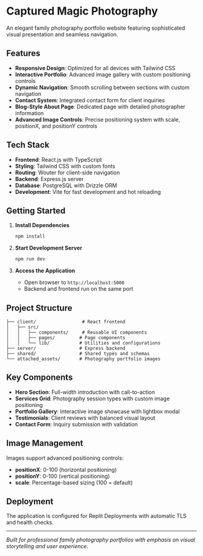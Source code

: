 # Captured Magic Photography

An elegant family photography portfolio website featuring sophisticated visual presentation and seamless navigation.

## Features

- **Responsive Design**: Optimized for all devices with Tailwind CSS
- **Interactive Portfolio**: Advanced image gallery with custom positioning controls
- **Dynamic Navigation**: Smooth scrolling between sections with custom navigation
- **Contact System**: Integrated contact form for client inquiries
- **Blog-Style About Page**: Dedicated page with detailed photographer information
- **Advanced Image Controls**: Precise positioning system with scale, positionX, and positionY controls

## Tech Stack

- **Frontend**: React.js with TypeScript
- **Styling**: Tailwind CSS with custom fonts
- **Routing**: Wouter for client-side navigation
- **Backend**: Express.js server
- **Database**: PostgreSQL with Drizzle ORM
- **Development**: Vite for fast development and hot reloading

## Getting Started

1. **Install Dependencies**
   ```bash
   npm install
   ```

2. **Start Development Server**
   ```bash
   npm run dev
   ```

3. **Access the Application**
   - Open browser to `http://localhost:5000`
   - Backend and frontend run on the same port

## Project Structure

```
├── client/                 # React frontend
│   ├── src/
│   │   ├── components/     # Reusable UI components
│   │   ├── pages/         # Page components
│   │   └── lib/           # Utilities and configurations
├── server/                # Express backend
├── shared/                # Shared types and schemas
└── attached_assets/       # Photography portfolio images
```

## Key Components

- **Hero Section**: Full-width introduction with call-to-action
- **Services Grid**: Photography session types with custom image positioning
- **Portfolio Gallery**: Interactive image showcase with lightbox modal
- **Testimonials**: Client reviews with balanced visual layout
- **Contact Form**: Inquiry submission with validation

## Image Management

Images support advanced positioning controls:
- **positionX**: 0-100 (horizontal positioning)
- **positionY**: 0-100 (vertical positioning)  
- **scale**: Percentage-based sizing (100 = default)

## Deployment

The application is configured for Replit Deployments with automatic TLS and health checks.

---

*Built for professional family photography portfolios with emphasis on visual storytelling and user experience.*
